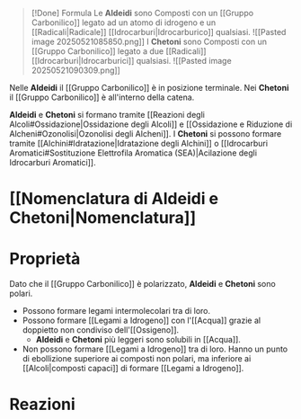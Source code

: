 >[!Done] Formula
>Le **Aldeidi** sono Composti con un [[Gruppo Carbonilico]] legato ad un atomo di idrogeno e un [[Radicali|Radicale]] [[Idrocarburi|Idrocarburico]] qualsiasi.
>![[Pasted image 20250521085850.png]]
>I **Chetoni** sono Composti con un [[Gruppo Carbonilico]] legato a due [[Radicali]] [[Idrocarburi|Idrocarburici]] qualsiasi.
>![[Pasted image 20250521090309.png]]

Nelle **Aldeidi** il [[Gruppo Carbonilico]] è in posizione terminale.
Nei **Chetoni** il [[Gruppo Carbonilico]] è all'interno della catena.

**Aldeidi** e **Chetoni** si formano tramite [[Reazioni degli Alcoli#Ossidazione|Ossidazione degli Alcoli]] e [[Ossidazione e Riduzione di Alcheni#Ozonolisi|Ozonolisi degli Alcheni]].
I **Chetoni** si possono formare tramite [[Alchini#Idratazione|Idratazione degli Alchini]] o [[Idrocarburi Aromatici#Sostituzione Elettrofila Aromatica (SEA)|Acilazione degli Idrocarburi Aromatici]].
# [[Nomenclatura di Aldeidi e Chetoni|Nomenclatura]]

# Proprietà 
Dato che il [[Gruppo Carbonilico]] è polarizzato, **Aldeidi** e **Chetoni** sono polari.
- Possono formare legami intermolecolari tra di loro.
- Possono formare [[Legami a Idrogeno]] con l'[[Acqua]] grazie al doppietto non condiviso dell'[[Ossigeno]].
	- **Aldeidi** e **Chetoni** più leggeri sono solubili in [[Acqua]].
- Non possono formare [[Legami a Idrogeno]] tra di loro.
Hanno un punto di ebollizione superiore ai composti non polari, ma inferiore ai [[Alcoli|composti capaci]] di formare [[Legami a Idrogeno]].

# Reazioni